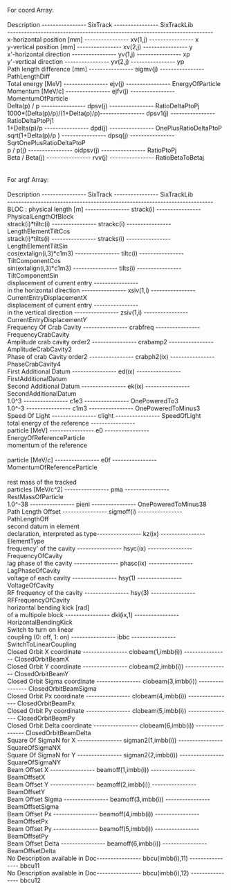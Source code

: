 For coord Array:            <br>
<br>
Description                    ----------------        SixTrack       ----------------    SixTrackLib            <br>
--------------------------------------------------------------------------           <br>
x-horizontal position [mm]     ----------------        xv(1,j)        ----------------      x                <br>
y-vertical position  [mm]      ----------------        xv(2,j)        ----------------      y                    <br>
x'-horizontal direction        ----------------        yv(1,j)        ----------------      xp                    <br>
y'-vertical direction          ----------------        yv(2,j)        ----------------      yp                     <br>
Path length difference [mm]    ----------------        sigmv(j)       ----------------    PathLengthDiff            <br>
Total energy [MeV]             ----------------        ejv(j)         ----------------    EnergyOfParticle            <br>
Momentum [MeV/c]               ----------------        ejfv(j)        ----------------    MomentumOfParticle            <br>
Delta(p) / p                   ----------------        dpsv(j)        ----------------    RatioDeltaPtoPj              <br>
1000*(Delta(p)/p)/(1+Delta(p)/p)----------------       dpsv1(j)       ----------------    RatioDeltaPtoPj1                   <br>
1+Delta(p)/p                   ----------------        dpd(j)         ----------------    OnePlusRatioDeltaPtoP               <br>
sqrt(1+Delta(p)/p )            ----------------        dpsq(j)        ----------------    SqrtOnePlusRatioDeltaPtoP			<br>
p / p(j)                       ----------------        oidpsv(j)      ----------------    RatioPtoPj				<br>
Beta / Beta(j)                 ----------------        rvv(j)         ----------------    RatioBetaToBetaj			<br>
			<br>
<br>
For argf Array:										<br>
												<br>
Description                    ----------------        SixTrack       ----------------    SixTrackLib				<br>
--------------------------------------------------------------------------			<br>
BLOC : physical length [m]     ----------------      strack(i)        ----------------   PhysicalLengthOfBlock			<br>
strack(i)*tiltc(i)             ----------------      strackc(i)       ----------------   LengthElementTiltCos		<br>
strack(i)*tilts(i)             ----------------      stracks(i)       ----------------   LengthElementTiltSin		<br>
cos(extalign(i,3)*c1m3)        ----------------      tiltc(i)         ----------------   TiltComponentCos			<br>
sin(extalign(i,3)*c1m3)        ----------------      tilts(i)         ----------------   TiltComponentSin		<br>
displacement of current entry  ----------------     								<br>
 in the horizontal direction   ----------------      xsiv(1,i)        ----------------   CurrentEntryDisplacementX		<br>
displacement of current entry  ----------------     								<br>
 in the vertical  direction    ----------------      zsiv(1,i)        ----------------   CurrentEntryDisplacementY			<br>
Frequency Of Crab Cavity       ----------------      crabfreq         ----------------    FrequencyCrabCavity		<br>
Amplitude crab cavity order2   ----------------      crabamp2         ----------------    AmplitudeCrabCavity2			<br>
 Phase of crab Cavity order2   ----------------      crabph2(ix)      ----------------    PhaseCrabCavity4			<br>
First Additional Datum         ----------------        ed(ix)         ----------------     FirstAdditionalDatum			<br>
Second Additional Datum        ----------------        ek(ix)         ----------------     SecondAdditionalDatum			<br>
1.0^3                          ----------------      c1e3             ----------------    OnePoweredTo3			<br>
1.0^-3                         ----------------      c1m3             ----------------    OnePoweredToMinus3				<br>
Speed Of Light                 ----------------     clight            ----------------   SpeedOfLight			<br>
total energy of the reference  ----------------		<br>
 particle [MeV]                ----------------      e0               ----------------   EnergyOfReferenceParticle			<br>
momentum of the reference 									<br>	
particle [MeV/c]               ----------------      e0f              ----------------   MomentumOfReferenceParticle		<br>	
rest mass of the tracked       									<br>
particles [MeV/c^2]            ----------------      pma              ----------------  RestMassOfParticle		<br>
1.0^-38                        ----------------      pieni            ----------------   OnePoweredToMinus38		<br>
Path Length Offset             ----------------     sigmoff(i)        ----------------   PathLengthOff		<br>
second datum in element 								<br>
declaration, interpreted as type----------------    kz(ix)            ----------------   ElementType			<br>
frequency' of the cavity       ----------------    hsyc(ix)           ----------------   FrequencyOfCavity			<br>
lag phase of the cavity        ----------------     phasc(ix)         ----------------   LagPhaseOfCavity			<br>
voltage of each cavity         ----------------     hsy(1)            ----------------   VoltageOfCavity			<br>
RF frequency of the cavity     ----------------     hsy(3)            ----------------   RFFrequencyOfCavity			<br>
horizontal bending kick [rad]									<br>
 of a multipole block          ----------------    dki(ix,1)          ----------------   HorizontalBendingKick			<br>
Switch to turn on linear 									<br>
coupling (0: off, 1: on)       ----------------    ibbc               ----------------    SwitchToLinearCoupling		<br>
Closed Orbit X coordinate      ----------------  clobeam(1,imbb(i))   ----------------    ClosedOrbitBeamX			<br>
Closed Orbit Y coordinate      ----------------  clobeam(2,imbb(i))   ----------------    ClosedOrbitBeamY			<br>
Closed Orbit Sigma coordinate  ----------------  clobeam(3,imbb(i))   ----------------    ClosedOrbitBeamSigma			<br>
Closed Orbit Px coordinate     ----------------  clobeam(4,imbb(i))   ----------------    ClosedOrbitBeamPx		<br>
Closed Orbit Py coordinate     ----------------  clobeam(5,imbb(i))   ----------------    ClosedOrbitBeamPy				<br>
Closed Orbit Delta coordinate  ----------------  clobeam(6,imbb(i))   ----------------    ClosedOrbitBeamDelta		<br>
Square Of SigmaN for X         ----------------  sigman2(1,imbb(i))   ----------------    SquareOfSigmaNX			<br>
Square Of SigmaN for Y         ----------------  sigman2(2,imbb(i))   ----------------    SquareOfSigmaNY			<br>
Beam Offset X                  ----------------   beamoff(1,imbb(i))  ----------------     BeamOffsetX		<br>
Beam Offset Y                  ----------------   beamoff(2,imbb(i))  ----------------     BeamOffsetY		<br>
Beam Offset Sigma              ----------------   beamoff(3,imbb(i))  ----------------     BeamOffsetSigma			<br>
Beam Offset Px                 ----------------   beamoff(4,imbb(i))  ----------------     BeamOffsetPx		<br>
Beam Offset Py                 ----------------   beamoff(5,imbb(i))  ----------------     BeamOffsetPy			<br>
Beam Offset Delta              ----------------   beamoff(6,imbb(i))  ----------------     BeamOffsetDelta		<br>
No Description available in Doc----------------   bbcu(imbb(i),11)    ----------------     bbcu11			<br>
No Description available in Doc----------------   bbcu(imbb(i),12)    ----------------     bbcu12			<br>
		
